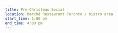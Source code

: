 ```yaml
---
title: Pre-Christmas Social
location: Marché Restaurant Toronto / bistro area
start_time: 1:00 pm
end_time: 4:00 pm
---
```

